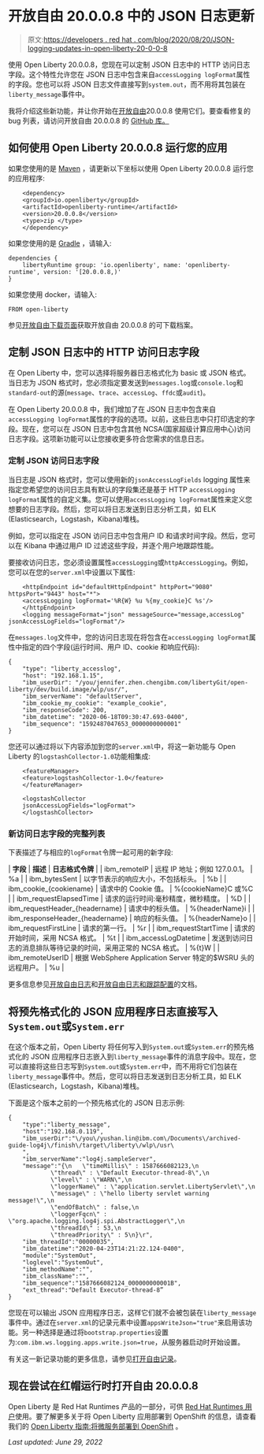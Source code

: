 # 开放自由 20.0.0.8 中的 JSON 日志更新

> 原文:[https://developers . red hat . com/blog/2020/08/20/JSON-logging-updates-in-open-liberty-20-0-0-8](https://developers.redhat.com/blog/2020/08/20/json-logging-updates-in-open-liberty-20-0-0-8)

使用 Open Liberty 20.0.0.8，您现在可以定制 JSON 日志中的 HTTP 访问日志字段。这个特性允许您在 JSON 日志中包含来自`accessLogging logFormat`属性的字段。您也可以将 JSON 日志文件直接写到`system.out`，而不用将其包装在`liberty_message`事件中。

我将介绍这些新功能，并让你开始在[开放自由](https://openliberty.io/about)20.0.0.8 使用它们。要查看修复的 bug 列表，请访问开放自由 20.0.0.8 的 [GitHub 库。](https://github.com/OpenLiberty/open-liberty/issues?q=label%3Arelease%3A20008+label%3A%22release+bug%22+)

## 如何使用 Open Liberty 20.0.0.8 运行您的应用

如果您使用的是 [Maven](https://openliberty.io//guides/maven-intro.html) ，请更新以下坐标以使用 Open Liberty 20.0.0.8 运行您的应用程序:

```
    <dependency>
    <groupId>io.openliberty</groupId>
    <artifactId>openliberty-runtime</artifactId>
    <version>20.0.0.8</version>
    <type>zip </type>
    </dependency>

```

如果您使用的是 [Gradle](https://openliberty.io//guides/gradle-intro.html) ，请输入:

```
dependencies {
    libertyRuntime group: 'io.openliberty', name: 'openliberty-runtime', version: '[20.0.0.8,)'
}

```

如果您使用 docker，请输入:

```
FROM open-liberty

```

参见[开放自由下载页面](https://openliberty.io/)获取开放自由 20.0.0.8 的可下载档案。

## 定制 JSON 日志中的 HTTP 访问日志字段

在 Open Liberty 中，您可以选择将服务器日志格式化为 basic 或 JSON 格式。当日志为 JSON 格式时，您必须指定要发送到`messages.log`或`console.log`和`standard-out`的源(`message`、`trace`、`accessLog`、`ffdc`或`audit`)。

在 Open Liberty 20.0.0.8 中，我们增加了在 JSON 日志中包含来自`accessLogging logFormat`属性的字段的选项。以前，这些日志中只打印选定的字段。现在，您可以在 JSON 日志中包含其他 NCSA(国家超级计算应用中心)访问日志字段。这项新功能可以让您接收更多符合您需求的信息日志。

### 定制 JSON 访问日志字段

当日志是 JSON 格式时，您可以使用新的`jsonAccessLogFields` logging 属性来指定您希望您的访问日志具有默认的字段集还是基于 HTTP `accessLogging logFormat`属性的自定义集。您可以使用`accessLogging logFormat`属性来定义您想要的日志字段。然后，您可以将日志发送到日志分析工具，如 ELK (Elasticsearch，Logstash，Kibana)堆栈。

例如，您可以指定在 JSON 访问日志中包含用户 ID 和请求时间字段。然后，您可以在 Kibana 中通过用户 ID 过滤这些字段，并逐个用户地跟踪性能。

要接收访问日志，您必须设置属性`accessLogging`或`httpAccessLogging`。例如，您可以在您的`server.xml`中设置以下属性:

```
    <httpEndpoint id="defaultHttpEndpoint" httpPort="9080" httpsPort="9443" host="*">
    <accessLogging logFormat='%R{W} %u %{my_cookie}C %s'/>
    </httpEndpoint>
    <logging messageFormat="json" messageSource="message,accessLog" jsonAccessLogFields="logFormat"/>

```

在`messages.log`文件中，您的访问日志现在将包含在`accessLogging logFormat`属性中指定的四个字段(运行时间、用户 ID、cookie 和响应代码):

```
{
    "type": "liberty_accesslog",
    "host": "192.168.1.15",
    "ibm_userDir": "/you/jennifer.zhen.chengibm.com/libertyGit/open-liberty/dev/build.image/wlp/usr/",
    "ibm_serverName": "defaultServer",
    "ibm_cookie_my_cookie": "example_cookie",
    "ibm_responseCode": 200,
    "ibm_datetime": "2020-06-18T09:30:47.693-0400",
    "ibm_sequence": "1592487047653_0000000000001"
}

```

您还可以通过将以下内容添加到您的`server.xml`中，将这一新功能与 Open Liberty 的`logstashCollector-1.0`功能相集成:

```
    <featureManager>
    <feature>logstashCollector-1.0</feature>
    </featureManager>

    <logstashCollector
    jsonAccessLogFields="logFormat">
    </logstashCollector>

```

### 新访问日志字段的完整列表

下表描述了与相应的`logFormat`令牌一起可用的新字段:

| **字段** | **描述** | **日志格式令牌** |
| ibm_remoteIP | 远程 IP 地址；例如 127.0.0.1。 | %a |
| ibm_bytesSent | 以字节表示的响应大小，不包括标头。 | %b |
| ibm_cookie_{cookiename} | 请求中的 Cookie 值。 | %{cookieName}C 或%C |
| ibm_requestElapsedTime | 请求的运行时间:毫秒精度，微秒精度。 | %D |
| ibm_requestHeader_{headername} | 请求中的标头值。 | %{headerName}i |
| ibm_responseHeader_{headername} | 响应的标头值。 | %{headerName}o |
| ibm_requestFirstLine | 请求的第一行。 | %r |
| ibm_requestStartTime | 请求的开始时间，采用 NCSA 格式。 | %t |
| ibm_accessLogDatetime | 发送到访问日志的消息排队等待记录的时间，采用正常的 NCSA 格式。 | %{t}W |
| ibm_remoteUserID | 根据 WebSphere Application Server 特定的$WSRU 头的远程用户。 | %u |

更多信息参见[开放自由日志](https://openliberty.io/)和[开放自由日志和跟踪配置](https://openliberty.io/)的文档。

## 将预先格式化的 JSON 应用程序日志直接写入`System.out`或`System.err`

在这个版本之前，Open Liberty 将任何写入到`System.out`或`System.err`的预先格式化的 JSON 应用程序日志嵌入到`liberty_message`事件的消息字段中。现在，您可以直接将这些日志写到`System.out`或`System.err`中，而不用将它们包装在`liberty_message`事件中。然后，您可以将日志发送到日志分析工具，如 ELK (Elasticsearch，Logstash，Kibana)堆栈。

下面是这个版本之前的一个预先格式化的 JSON 日志示例:

```
{
    "type":"liberty_message",
    "host":"192.168.0.119",
    "ibm_userDir":"\/you\/yushan.lin@ibm.com\/Documents\/archived-guide-log4j\/finish\/target\/liberty\/wlp\/usr\
    ",
    "ibm_serverName":"log4j.sampleServer",
    "message":"{\n   \"timeMillis\" : 1587666082123,\n
            \"thread\" : \"Default Executor-thread-8\",\n
            \"level\" : \"WARN\",\n
            \"loggerName\" : \"application.servlet.LibertyServlet\",\n
            \"message\" : \"hello liberty servlet warning message!\",\n
            \"endOfBatch\" : false,\n
            \"loggerFqcn\" : \"org.apache.logging.log4j.spi.AbstractLogger\",\n
            \"threadId\" : 53,\n
            \"threadPriority\" : 5\n}\r",
    "ibm_threadId":"00000035",
    "ibm_datetime":"2020-04-23T14:21:22.124-0400",
    "module":"SystemOut",
    "loglevel":"SystemOut",
    "ibm_methodName":"",
    "ibm_className":"",
    "ibm_sequence":"1587666082124_000000000001B",
    "ext_thread":"Default Executor-thread-8”
}

```

您现在可以输出 JSON 应用程序日志，这样它们就不会被包装在`liberty_message`事件中。通过在`server.xml`的记录元素中设置`appsWriteJson="true"`来启用该功能。另一种选择是通过将`bootstrap.properties`设置为:`com.ibm.ws.logging.apps.write.json=true`，从服务器启动时开始设置。

有关这一新记录功能的更多信息，请参见[打开自由记录](https://openliberty.io//docs/ref/config/#logging.html)。

## 现在尝试在红帽运行时打开自由 20.0.0.8

Open Liberty 是 Red Hat Runtimes 产品的一部分，可供 [Red Hat Runtimes 用户](https://access.redhat.com/products/red-hat-runtimes)使用。要了解更多关于将 Open Liberty 应用部署到 OpenShift 的信息，请查看我们的 [Open Liberty 指南:将微服务部署到 OpenShift](https://openliberty.io/guides/cloud-openshift.html) 。

*Last updated: June 29, 2022*